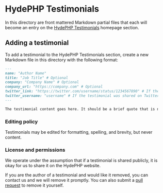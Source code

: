 # HydePHP Testimonials

In this directory are front mattered Markdown partial files that each will become an entry on the [HydePHP Testimonials](https://hydephp.com#testimonials) homepage section.

## Adding a testimonial

To add a testimonial to the HydePHP Testimonials section, create a new Markdown file in this directory with the following format:

```markdown
---
name: "Author Name"
title: "Job Title" # Optional
company: "Company Name" # Optional
company_url: "https://company.com" # Optional
twitter_link: "https://twitter.com/username/status/1234567890" # If the testimonial was shared on Twitter
twitter_username: "username" # If the testimonial was shared on Twitter, this is used to link to the author name
---

The testimonial content goes here. It should be a brief quote that is no more than a few sentences long.
```

### Editing policy

Testimonials may be edited for formatting, spelling, and brevity, but never content.

### License and permissions

We operate under the assumption that if a testimonial is shared publicly, it is okay for us to share it on the HydePHP website.

If you are the author of a testimonial and would like it removed, you can contact us and we will remove it promptly. 
You can also submit a [pull request](https://github.com/hydephp/hydephp.com/tree/master/resources/collections/testimonials) to remove it yourself.
